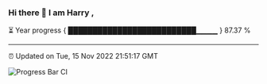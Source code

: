 ### Hi there 👋 I am Harry , 

⏳ Year progress { ██████████████████████████▁▁▁▁ } 87.37 %

---

⏰ Updated on Tue, 15 Nov 2022 21:51:17 GMT

![Progress Bar CI](https://github.com/duykhang68/duykhang68/workflows/Progress%20Bar%20CI/badge.svg)
